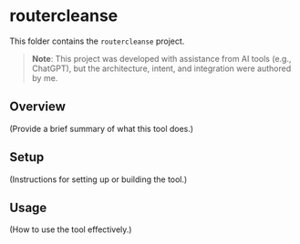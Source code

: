 # routercleanse

This folder contains the `routercleanse` project.

> **Note**: This project was developed with assistance from AI tools (e.g., ChatGPT), but the architecture, intent, and integration were authored by me.

## Overview
(Provide a brief summary of what this tool does.)

## Setup
(Instructions for setting up or building the tool.)

## Usage
(How to use the tool effectively.)
